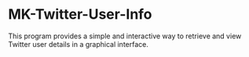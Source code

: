 # MK-Twitter-User-Info
 This program provides a simple and interactive way to retrieve and view Twitter user details in a graphical interface.
